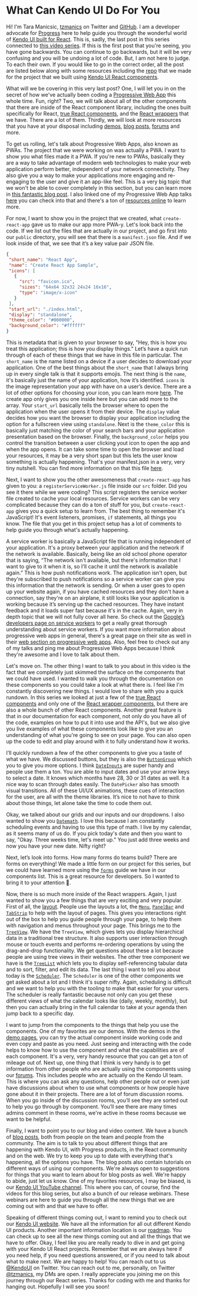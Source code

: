 # What Can Kendo UI Do For You

Hi! I'm Tara Manicsic, [tzmanics](https://twitter.com/Tzmanics) on Twitter and [GitHub](https://github.com/tzmanics). I am a developer advocate for [Progress](https://www.progress.com/) here to help guide you through the wonderful world of [Kendo UI built for React](https://www.telerik.com/kendo-react-ui). This is, sadly, the last post in this series connected to [this video series](https://www.youtube.com/playlist?list=PLLGlTD7u3kMo1TKLmFShXMhP-fIculjOu). If this is the first post that you're seeing, you have gone backwards. You can continue to go backwards, but it will be very confusing and you will be undoing a lot of code. But, I am not here to judge. To each their own. If you would like to go in the correct order, all the post are listed below along with some resources including the [repo](https://github.com/tzmanics/kendoui-react-video-series) that we made for the project that we built using [Kendo UI React components](https://www.telerik.com/kendo-react-ui/components).

What will we be covering in this very last post? One, I will let you in on the secret of how we've actually been coding a [Progressive Web App](https://www.telerik.com/blogs/a-gentle-and-practical-introduction-to-progressive-web-apps) this whole time. Fun, right? Two, we will talk about all of the other components that there are inside of the React component library, including the ones built specifically for React, [true React components](https://www.telerik.com/kendo-react-ui/components), and the [React wrappers](https://www.telerik.com/kendo-react-ui/components/#react-wrappers) that we have. There are a lot of them. Thirdly, we will look at more resources that you have at your disposal including [demos](https://www.telerik.com/support/demos), [blog posts](https://www.telerik.com/blogs/web), [forums](https://www.telerik.com/forums/kendo-ui-react) and more.

To get us rolling, let's talk about Progressive Web Apps, also known as PWAs. The project that we were working on was actually a PWA. I want to show you what files made it a PWA. If you're new to PWAs, basically they are a way to take advantage of modern web technologies to make your web application perform better, independent of your network connectivity. They also give you a way to make your applications more engaging and re-engaging to the user and give it an app-like feel. This is a very big topic that we won't be able to cover completely in this section, but you can learn more in [this fantastic blog post](https://www.telerik.com/blogs/a-gentle-and-practical-introduction-to-progressive-web-apps). I also linked one of my Progressive Web App talks [here](https://www.youtube.com/watch?v=QATVDJ1HvHY) you can check into that and there's a ton of [resources online](https://www.telerik.com/blogs/gif-guide-creating-a-progressive-web-app-react-kendo-ui) to learn more.

For now, I want to show you in the project that we created, what `create-react-app` gave us to make our app more PWA-y. Let's look back into the code. If we list out the files that are actually in our project, and go first into our `public` directory, you will see that there is a `manifest.json` file. And if we look inside of that, we see that it’s a key value pair JSON file.

```json
{
 "short_name": "React App",
 "name": "Create React App Sample",
 "icons": [
   {
     "src": "favicon.ico",
     "sizes": "64x64 32x32 24x24 16x16",
     "type": "image/x-icon"
   }
 ],
 "start_url": "./index.html",
 "display": "standalone",
 "theme_color": "#000000",
 "background_color": "#ffffff"
}
```

This is metadata that is given to your browser to say, "Hey, this is how you treat this application; this is how you display things." Let’s have a quick run through of each of these things that we have in this file in particular. The `short_name` is the name listed on a device if a user decides to download your application. One of the best things about the `short_name` that I always bring up in every single talk is that it supports emojis. The next thing is the `name`,  it's basically just the name of your application, how it’s identified. `icons` is the image representation your app with have on a user’s device. There are a lot of other options for choosing your icon, you can learn more [here](https://developer.mozilla.org/en-US/docs/Web/Manifest#icons). The create app only gives you one inside here but you can add more to the array. Your `start_url` basically tells the browser where to open the application when the user opens it from their device. The `display` value decides how you want the browser to display your application including the option for a fullscreen view using `standalone`. Next is the `theme_color` this is basically just matching the color of your search bars and your application presentation based on the browser. Finally, the `background_color` helps you control the transition between a user clicking yout icon to open the app and when the app opens. It can take some time to open the browser and load your resources, it may be a very short span but this lets the user know something is actually happening. That's your manifest.json in a very, very tiny nutshell. You can find more information on that this file [here](https://developers.google.com/web/fundamentals/web-app-manifest/).

Next, I want to show you the other awesomeness that `create-react-app` has given to you: a `registerServiceWorker.js` file inside our `src` folder. Did you see it there while we were coding? This script registers the service worker file created to cache your local resources. Service workers can be very complicated because they can do a ton of stuff for you, but `create-react-app` gives you a quick setup to learn from. The best thing to remember it's JavaScript! It's event listeners, promises, `if` statements, all things you know. The file that you get in this project setup has a lot of comments to help guide you through what's actually happening.

A service worker is basically a JavaScript file that is running independent of your application. It's a proxy between your application and the network if the network is available. Basically, being like an old school phone operator that is saying, “The network isn't available, but there's information that I want to give to it when it is, so I'll cache it until the network is available again.” This is how push notifications work. The application isn't open, but they're subscribed to push notifications so a service worker can give you this information that the network is sending. Or when a user goes to open up your website again, if you have cached resources and they don't have a connection, say they're on an airplane, it still looks like your application is working because it’s serving up the cached resources. They have instant feedback and it loads super fast because it's in the cache. Again, very in depth topic that we will not fully cover all here. So check out the [Google’s developers page on service workers](https://developers.google.com/web/fundamentals/primers/service-workers/) to get a really great thorough understanding about service workers. If you want more information about progressive web apps in general, there's a great page on their site as well in their [web section on progressive web apps](https://developers.google.com/web/fundamentals/codelabs/your-first-pwapp/).
Also, feel free to check out any of my talks and ping me about Progressive Web Apps because I think they're awesome and I love to talk about them.

Let's move on. The other thing I want to talk to you about in this video is the fact that we completely just skimmed the surface on the components that we could have used. I wanted to walk you through the documentation on these components so you could take a look at what there is. I feel like I'm constantly discovering new things. I would love to share with you a quick rundown. In this series we looked at just a few of the [true React components](https://www.telerik.com/kendo-react-ui/components/#react-components) and only one of the [React wrapper components](https://www.telerik.com/kendo-react-ui/components/#react-wrappers), but there are also a whole bunch of other React components. Another great feature is that in our documentation for each component, not only do you have all of the code, examples on how to put it into use and the API's, but we also give you live examples of what these components look like to give you an understanding of what you're going to see on your page. You can also open up the code to edit and play around with it to fully understand how it works.

I’ll quickly rundown a few of the other components to give you a taste of what we have. We discussed buttons, but they is  also the [`ButtonGroup`](https://www.telerik.com/kendo-react-ui/components/buttons/buttongroup/) which you to give you more options. I think [`DateInputs`](https://www.telerik.com/kendo-react-ui/components/dateinputs/) are super handy and people use them a ton. You are able to input dates and use your arrow keys to select a date. It knows which months have 28, 30 or 31 dates as well. It a nice way to scan through dates easily. The `DatePicker` also has smooth visual transitions. All of these UI/UX animations, these cues of interaction for the user, are all with the theme libraries. It’s nice to not have to think about those things, let alone take the time to code them out.

Okay, we talked about our grids and our inputs and our dropdowns. I also wanted to show you [`Datemath`](https://www.telerik.com/kendo-react-ui/components/datemath/). I love this because I am constantly scheduling events and having to use this type of math. I live by my calendar, as it seems many of us do. If you pick today's date and then you want to say, "Okay. Three weeks time, let's meet up." You just add three weeks and now you have your new date. Nifty right?

Next, let’s look into forms. How many forms do teams build? There are forms on everything! We made a little form on our project for this series, but we could have learned more using the [`forms`](https://www.telerik.com/kendo-react-ui/components/forms/getting-started/) guide we have in our components list. This is a great resource for developers. So I wanted to bring it to your attention 🤗.

Now, there is so much more inside of the React wrappers. Again, I just wanted to show you a few things that are very exciting and very popular. First of all, the [layout](https://www.telerik.com/kendo-react-ui/wrappers/layout/). People use the layouts a lot, the [`Menu`](https://www.telerik.com/kendo-react-ui/wrappers/layout/menu/), [`PanelBar`](https://www.telerik.com/kendo-react-ui/wrappers/layout/panelbar/) and [`TabStrip`](https://www.telerik.com/kendo-react-ui/wrappers/layout/tabstrip/) to help with the layout of pages. This gives you interactions right out of the box to help you guide people through your page, to help them with navigation and menus throughout your page. This brings me to the [`TreeView`](https://www.telerik.com/kendo-react-ui/wrappers/treeview/). We have the `TreeView`, which gives lets you display hierarchical data in a traditional tree structure. It also supports user interaction through mouse or touch events and performs re-ordering operations by using the drag-and-drop functionality. We get questions about these a lot because people are using tree views in their websites. The other tree component we have is the [`TreeList`](https://www.telerik.com/kendo-react-ui/wrappers/treelist/) which lets you to display self-referencing tabular data and to sort, filter, and edit its data. The last thing I want to tell you about today is the [`Scheduler`](https://www.telerik.com/kendo-react-ui/wrappers/scheduler/). The `Scheduler` is one of the other components we get asked about a lot and I think it's super nifty. Again, scheduling is difficult and we want to help you with the tooling to make that easier for your users. The scheduler is really fantastic because not only can you get these different views of what the calendar looks like (daily, weekly, monthly), but then you can actually bring in the full calendar to take at your agenda then jump back to a specific day.

I want to jump from the components to the things that help you use the components. One of my favorites are our demos. With the demos in the [demo pages](https://www.telerik.com/support/demos), you can try the actual component inside working code and even copy and paste as you need. Just seeing and interacting with the code helps to know how to use the component and what the capabilities are of each component. It's a very, very handy resource that you can get a ton of mileage out of. Next up, one thing that I think is very handy is to get information from other people who are actually using the components using our [forums](https://www.telerik.com/forums/kendo-ui-react). This includes people who are actually on the Kendo UI team. This is where you can ask any questions, help other people out or even just have discussions about when to use what components or how people have gone about it in their projects. There are a lot of forum discussion rooms. When you go inside of the discussion rooms, you’ll see they are sorted out to help you go through by component. You’ll see there are many times admins comment in these rooms, we're active in these rooms because we want to be helpful.

Finally, I want to point you to our blog and video content. We have a bunch of [blog posts](http://www.telerik.com/blogs), both from people on the team and people from the community. The aim is to talk to you about different things that are happening with Kendo UI, with Progress products, in the React community and on the web. We try to keep you up to date with everything that's happening, all the options you have. The blog posts also contain tutorials on different ways of using our components. We're always open to suggestions for things that you want to learn about for blog posts as well. We're happy to abide, just let us know. One of my favorites resources, I may be biased, is our [Kendo UI YouTube channel](https://www.youtube.com/channel/UCG-debAKyINSMrWnFz0w84A). This where you can, of course, find the videos for this blog series, but also a bunch of our release webinars. These webinars are here to guide you through all the new things that we are coming out with and that we have to offer.

Speaking of different things coming out, I want to remind you to check out our [Kendo UI website](http://kendoui.com/). We have all the information for all out different Kendo UI products. Another important information location is our [roadmap](https://www.telerik.com/support/whats-new/roadmap). You can check up to see all the new things coming out and all the things that we have to offer. Okay, I feel like you are really ready to dive in and get going with your Kendo UI React projects. Remember that we are always here if you need help, if you need questions answered, or if you need to talk about what to make next. We are happy to help! You can reach out to us [@KendoUI](https://twitter.com/kendoui) on Twitter. You can reach out to me, personally, on Twitter [@tzmanics](https://twitter.com/tzmanics), my DMs are open. I really appreciate you joining me on this journey through our React  series. Thanks for coding with me and thanks for hanging out. Hopefully I will see you soon!